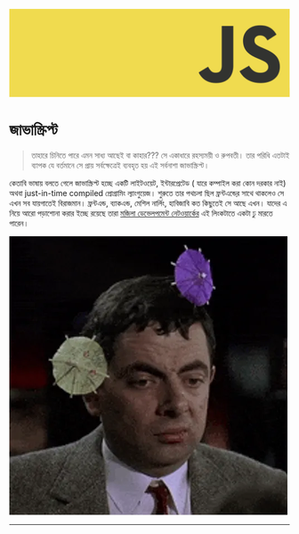 ![JavaScript Logo](./../assests/js-banner.png)
# জাভাস্ক্রিপ্ট
> তাহারে চিনিতে পারে এমন সাধ্য আছেই বা কাহার??? সে একাধারে রহস্যময়ী ও রুপবতী। তার পরিধি এতটাই ব্যাপক যে বর্তমানে সে প্রায় সর্বক্ষেত্রেই ব্যবহৃত হয় এই সর্বনাশা জাভাস্ক্রিপ্ট।

কেতাবি ভাষায় বলতে গেলে জাভাস্ক্রিপ্ট হচ্ছে একটি লাইটওয়েট, ইন্টারপ্রেটেড ( যারে কম্পাইল করা কোন দরকার নাই) অথবা just-in-time compiled প্রোগ্রামিং ল্যাংগুয়েজ।
শুরুতে তার পথচলা ছিল ফ্রন্টএন্ডে্র সাথে থাকলেও সে এখন সব যায়গাতেই বিরাজমান। ফ্রন্টএন্ড, ব্যাকএন্ড, মেশিল নার্লিং, হাবিজাবি কত কিছুতেই সে আছে এখন।
যাদের এ নিয়ে আরো পড়াশোনা করার ইচ্ছে রয়েছে তারা [মজিলা ডেভেলপমেন্ট নেটওয়ার্কের](https://developer.mozilla.org/en-US/docs/Learn/JavaScript/First_steps/What_is_JavaScript) এই লিংকটাতে একটা ঢু মারতে পারেন।

![কনফিউজড মিঃ বিন](./../assests/mr-been.webp)

---